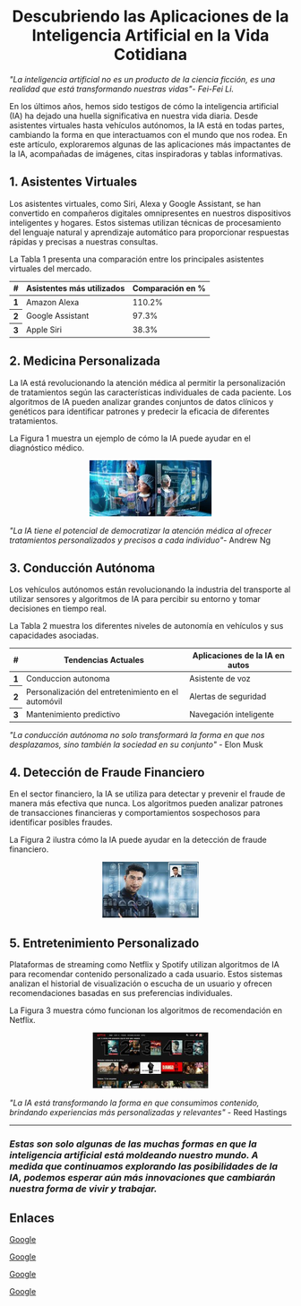 <h1 align="center">Descubriendo las Aplicaciones de la Inteligencia Artificial en la Vida Cotidiana</h1>

*"La inteligencia artificial no es un producto de la ciencia ficción, es una realidad que está transformando nuestras vidas"- Fei-Fei Li.* 

En los últimos años, hemos sido testigos de cómo la inteligencia artificial (IA) ha dejado una huella significativa en nuestra vida diaria. Desde asistentes virtuales hasta vehículos autónomos, la IA está en todas partes, cambiando la forma en que interactuamos con el mundo que nos rodea. En este artículo, exploraremos algunas de las aplicaciones más impactantes de la IA, acompañadas de imágenes, citas inspiradoras y tablas informativas.

## 1. Asistentes Virtuales 
 
Los asistentes virtuales, como Siri, Alexa y Google Assistant, se han convertido en compañeros digitales omnipresentes en nuestros dispositivos inteligentes y hogares. Estos sistemas utilizan técnicas de procesamiento del lenguaje natural y aprendizaje automático para proporcionar respuestas rápidas y precisas a nuestras consultas.

La Tabla 1 presenta una comparación entre los principales asistentes virtuales del mercado.
<table class="table"align="center"> 
  <thead>
    <tr>
     <th scope="col">#</th>
      <th scope="col">Asistentes más utilizados</th>
      <th scope="col">Comparación en %</th>
      </th>
  </thead>
  <tbody>
    <tr>
      <th scope="row">1</th>
      <td>Amazon Alexa</td>
      <td>110.2%</td>   
    </tr>
    <tr>
      <th scope="row">2</th>
      <td>Google Assistant</td>
      <td>97.3%</td>
    </tr>
    <tr>
      <th scope="row">3</th>
      <td>Apple Siri</td>
      <td>38.3%</td>
    </tr>
  </tbody>
</table>

## 2. Medicina Personalizada 

La IA está revolucionando la atención médica al permitir la personalización de tratamientos según las características individuales de cada paciente. Los algoritmos de IA pueden analizar grandes conjuntos de datos clínicos y genéticos para identificar patrones y predecir la eficacia de diferentes tratamientos.

La Figura 1 muestra un ejemplo de cómo la IA puede ayudar en el diagnóstico médico.

<p align="center">
<img src="./medical.jpeg" height="100">
</p> 


*"La IA tiene el potencial de democratizar la atención médica al ofrecer tratamientos personalizados y precisos a cada individuo"*- Andrew Ng

## 3. Conducción Autónoma

Los vehículos autónomos están revolucionando la industria del transporte al utilizar sensores y algoritmos de IA para percibir su entorno y tomar decisiones en tiempo real. 

La Tabla 2 muestra los diferentes niveles de autonomía en vehículos y sus capacidades asociadas.

<table class="table"align="center"> 
  <thead>
    <tr>
     <th scope="col">#</th>
      <th scope="col">Tendencias Actuales</th>
      <th scope="col">Aplicaciones de la IA en autos</th>
      </th>
  </thead>
  <tbody>
    <tr>
      <th scope="row">1</th>
      <td>Conduccion autonoma</td>
      <td>Asistente de voz</td>   
    </tr>
    <tr>
      <th scope="row">2</th>
      <td>Personalización del entretenimiento en el automóvil</td>
      <td>Alertas de seguridad</td>
    </tr>
    <tr>
      <th scope="row">3</th>
      <td>Mantenimiento predictivo</td>
      <td>Navegación inteligente</td>
    </tr>
  </tbody>
</table>

*"La conducción autónoma no solo transformará la forma en que nos desplazamos, sino también la sociedad en su conjunto"* - Elon Musk

## 4. Detección de Fraude Financiero

En el sector financiero, la IA se utiliza para detectar y prevenir el fraude de manera más efectiva que nunca. Los algoritmos pueden analizar patrones de transacciones financieras y comportamientos sospechosos para identificar posibles fraudes.

La Figura 2 ilustra cómo la IA puede ayudar en la detección de fraude financiero.

<p align="center">
<img src="./identidad.jpeg" height="100">
</p> 

## 5. Entretenimiento Personalizado

Plataformas de streaming como Netflix y Spotify utilizan algoritmos de IA para recomendar contenido personalizado a cada usuario. Estos sistemas analizan el historial de visualización o escucha de un usuario y ofrecen recomendaciones basadas en sus preferencias individuales. 

La Figura 3 muestra cómo funcionan los algoritmos de recomendación en Netflix.

<p align="center">
<img src="./netflix.jpeg" height="100">
</p> 

>
*"La IA está transformando la forma en que consumimos contenido, brindando experiencias más personalizadas y relevantes"* - Reed Hastings

---
###  *Estas son solo algunas de las muchas formas en que la inteligencia artificial está moldeando nuestro mundo. A medida que continuamos explorando las posibilidades de la IA, podemos esperar aún más innovaciones que cambiarán nuestra forma de vivir y trabajar.*

## Enlaces
[Google](https://www.larepublica.co/internet-economy/los-asistentes-virtuales-que-usan-inteligencia-artificial-disponibles-en-el-mercado-3694472)

[Google](https://peru21.pe/cheka/tecnologia/inteligencia-artificial-ya-supera-a-medicos-en-el-diagnostico-de-cancer-cancer-salud-ia-diagnostico-noticia/)

[Google](https://thelogisticsworld.com/tecnologia/tendencias-en-inteligencia-artificial-para-el-sector-automotriz/)

[Google](https://www.embat.io/blog/como-la-inteligencia-artificial-permite-evitar-fraudes-financieros#:~:text=La%20IA%20desempe%C3%B1a%20un%20papel,tomar%20decisiones%20en%20tiempo%20real.)






